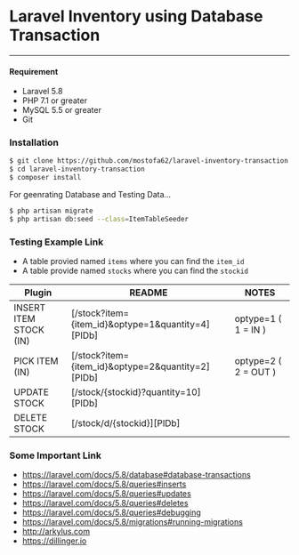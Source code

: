 # Laravel Inventory using Database Transaction
---------------------
#### Requirement
- Laravel 5.8
- PHP 7.1 or greater
- MySQL 5.5 or greater
- Git
### Installation

```sh
$ git clone https://github.com/mostofa62/laravel-inventory-transaction
$ cd laravel-inventory-transaction
$ composer install
```
For geenrating Database and Testing Data...

```sh
$ php artisan migrate
$ php artisan db:seed --class=ItemTableSeeder
```

### Testing Example Link
 - A table provied named `items` where you can find the `item_id`
 - A table provide named `stocks` where you can find the `stockid`

| Plugin | README | NOTES
| ------ | ------ |------
| INSERT ITEM STOCK (IN) | [/stock?item={item_id}&optype=1&quantity=4][PlDb] | optype=1 ( 1 = IN )
| PICK ITEM (IN) | [/stock?item={item_id}&optype=2&quantity=2][PlDb] | optype=2 ( 2 = OUT )
| UPDATE STOCK | [/stock/{stockid}?quantity=10][PlDb] | 
| DELETE STOCK | [/stock/d/{stockid}][PlDb] | 

### Some Important Link
- https://laravel.com/docs/5.8/database#database-transactions
- https://laravel.com/docs/5.8/queries#inserts
- https://laravel.com/docs/5.8/queries#updates
- https://laravel.com/docs/5.8/queries#deletes
- https://laravel.com/docs/5.8/queries#debugging
- https://laravel.com/docs/5.8/migrations#running-migrations
- http://arkylus.com
- https://dillinger.io

